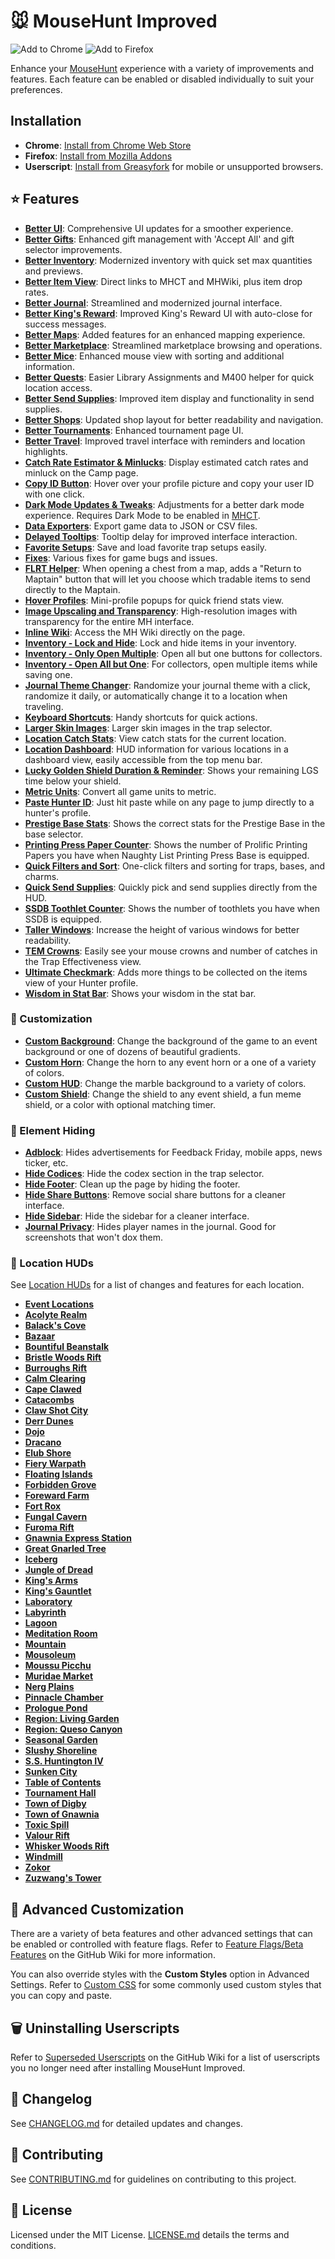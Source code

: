 # 🐭️ MouseHunt Improved

![Add to Chrome](https://img.shields.io/badge/Add_to_Chrome-4c8bf5?style=plastic&logo=googlechrome&logoColor=white&link=https%3A%2F%2Fchromewebstore.google.com%2Fdetail%2Fmousehunt-improved%2Ffgjkidgknmkhnbeobehlfabjbignhkhm) ![Add to Firefox](https://img.shields.io/badge/Add_to_Firefox-ff7139?style=plastic&logo=firefoxbrowser&logoColor=white&link=https%3A%2F%2Faddons.mozilla.org%2Fen-US%2Ffirefox%2Faddon%2Fmousehunt-improved%2F)

Enhance your [MouseHunt](https://mousehuntgame.com) experience with a variety of improvements and features. Each feature can be enabled or disabled individually to suit your preferences.

## Installation

- **Chrome**: [Install from Chrome Web Store](https://chrome.google.com/webstore/detail/mousehunt-improved/fgjkidgknmkhnbeobehlfabjbignhkhm)
- **Firefox**: [Install from Mozilla Addons](https://addons.mozilla.org/en-US/firefox/addon/mousehunt-improved/)
- **Userscript**: [Install from Greasyfork](https://greasyfork.org/en/scripts/465139-mousehunt-improved) for mobile or unsupported browsers.

## ⭐️ Features

- **[Better UI](docs/better-ui.md)**: Comprehensive UI updates for a smoother experience.
- **[Better Gifts](docs/better-gifts.md)**: Enhanced gift management with 'Accept All' and gift selector improvements.
- **[Better Inventory](docs/better-inventory.md)**: Modernized inventory with quick set max quantities and previews.
- **[Better Item View](docs/better-item-view.md)**: Direct links to MHCT and MHWiki, plus item drop rates.
- **[Better Journal](docs/better-journal.md)**: Streamlined and modernized journal interface.
- **[Better King's Reward](docs/better-kings-teward.md)**: Improved King's Reward UI with auto-close for success messages.
- **[Better Maps](docs/better-maps.md)**: Added features for an enhanced mapping experience.
- **[Better Marketplace](docs/better-marketplace.md)**: Streamlined marketplace browsing and operations.
- **[Better Mice](docs/better-mice.md)**: Enhanced mouse view with sorting and additional information.
- **[Better Quests](docs/better-quests.md)**: Easier Library Assignments and M400 helper for quick location access.
- **[Better Send Supplies](docs/better-send-supplies.md)**: Improved item display and functionality in send supplies.
- **[Better Shops](docs/better-shops.md)**: Updated shop layout for better readability and navigation.
- **[Better Tournaments](docs/better-tournaments.md)**: Enhanced tournament page UI.
- **[Better Travel](docs/better-travel.md)**: Improved travel interface with reminders and location highlights.
- **[Catch Rate Estimator & Minlucks](docs/catch-rate-estimator-and-minlucks.md)**: Display estimated catch rates and minluck on the Camp page.
- **[Copy ID Button](docs/copy-id-button.md)**: Hover over your profile picture and copy your user ID with one click.
- **[Dark Mode Updates & Tweaks](docs/dark-mode-updates-and-tweaks.md)**: Adjustments for a better dark mode experience. Requires Dark Mode to be enabled in [MHCT](https://mhct.win/).
- **[Data Exporters](docs/data-exporters.md)**: Export game data to JSON or CSV files.
- **[Delayed Tooltips](docs/delayed-tooltips.md)**: Tooltip delay for improved interface interaction.
- **[Favorite Setups](docs/favorite-setups.md)**: Save and load favorite trap setups easily.
- **[Fixes](docs/fixes.md)**: Various fixes for game bugs and issues.
- **[FLRT Helper](docs/flrt-helper.md)**: When opening a chest from a map, adds a "Return to Maptain" button that will let you choose which tradable items to send directly to the Maptain.
- **[Hover Profiles](docs/hover-profiles.md)**: Mini-profile popups for quick friend stats view.
- **[Image Upscaling and Transparency](docs/image-upscaling-and-transparency.md)**: High-resolution images with transparency for the entire MH interface.
- **[Inline Wiki](docs/inline-wiki.md)**: Access the MH Wiki directly on the page.
- **[Inventory - Lock and Hide](docs/inventory-lock-and-hide.md)**: Lock and hide items in your inventory.
- **[Inventory - Only Open Multiple](docs/inventory-only-open-multiple.md)**: Open all but one buttons for collectors.
- **[Inventory - Open All but One](docs/inventory-open-all-but-one.md)**: For collectors, open multiple items while saving one.
- **[Journal Theme Changer](docs/journal-theme-changer.md)**: Randomize your journal theme with a click, randomize it daily, or automatically change it to a location when traveling.
- **[Keyboard Shortcuts](docs/keyboard-shortcuts.md)**: Handy shortcuts for quick actions.
- **[Larger Skin Images](docs/larger-skin-images.md)**: Larger skin images in the trap selector.
- **[Location Catch Stats](docs/location-catch-stats.md)**: View catch stats for the current location.
- **[Location Dashboard](docs/location-dashboard.md)**: HUD information for various locations in a dashboard view, easily accessible from the top menu bar.
- **[Lucky Golden Shield Duration & Reminder](docs/lucky-golden-shield-duration-and-reminder.md)**: Shows your remaining LGS time below your shield.
- **[Metric Units](docs/metric-units.md)**: Convert all game units to metric.
- **[Paste Hunter ID](docs/paste-hunter-id.md)**: Just hit paste while on any page to jump directly to a hunter's profile.
- **[Prestige Base Stats](docs/prestige-base-stats.md)**: Shows the correct stats for the Prestige Base in the base selector.
- **[Printing Press Paper Counter](docs/printing-press-paper-counter.md)**: Shows the number of Prolific Printing Papers you have when Naughty List Printing Press Base is equipped.
- **[Quick Filters and Sort](docs/quick-filters-and-sort.md)**: One-click filters and sorting for traps, bases, and charms.
- **[Quick Send Supplies](docs/quick-send-supplies.md)**: Quickly pick and send supplies directly from the HUD.
- **[SSDB Toothlet Counter](docs/ssdb-toothlet-counter.md)**: Shows the number of toothlets you have when SSDB is equipped.
- **[Taller Windows](docs/taller-windows.md)**: Increase the height of various windows for better readability.
- **[TEM Crowns](docs/tem-crowns.md)**: Easily see your mouse crowns and number of catches in the Trap Effectiveness view.
- **[Ultimate Checkmark](docs/ultimate-checkmark.md)**: Adds more things to be collected on the items view of your Hunter profile.
- **[Wisdom in Stat Bar](docs/wisdom-in-stat-bar.md)**: Shows your wisdom in the stat bar.

### 🎨 Customization

- **[Custom Background](docs/custom-background.md)**: Change the background of the game to an event background or one of dozens of beautiful gradients.
- **[Custom Horn](docs/custom-horn.md)**: Change the horn to any event horn or a one of a variety of colors.
- **[Custom HUD](docs/custom-hud.md)**: Change the marble background to a variety of colors.
- **[Custom Shield](docs/custom-shield.md)**: Change the shield to any event shield, a fun meme shield, or a color with optional matching timer.

### 🛑 Element Hiding

- **[Adblock](docs/adblock.md)**: Hides advertisements for Feedback Friday, mobile apps, news ticker, etc.
- **[Hide Codices](docs/hide-codices.md)**: Hide the codex section in the trap selector.
- **[Hide Footer](docs/hide-footer.md)**: Clean up the page by hiding the footer.
- **[Hide Share Buttons](docs/hide-share-buttons.md)**: Remove social share buttons for a cleaner interface.
- **[Hide Sidebar](docs/hide-sidebar.md)**: Hide the sidebar for a cleaner interface.
- **[Journal Privacy](docs/journal-privacy.md)**: Hides player names in the journal. Good for screenshots that won't dox them.

### 📍 Location HUDs

See [Location HUDs](docs/location-huds/README.md) for a list of changes and features for each location.

- **[Event Locations](docs/location-huds/event-locations.md)**
- **[Acolyte Realm](docs/location-huds/acolyte-realm.md)**
- **[Balack's Cove](docs/location-huds/balacks-cove.md)**
- **[Bazaar](docs/location-huds/bazaar.md)**
- **[Bountiful Beanstalk](docs/location-huds/bountiful-beanstalk.md)**
- **[Bristle Woods Rift](docs/location-huds/bristle-woods-rift.md)**
- **[Burroughs Rift](docs/location-huds/burroughs-rift.md)**
- **[Calm Clearing](docs/location-huds/calm-clearing.md)**
- **[Cape Clawed](docs/location-huds/cape-clawed.md)**
- **[Catacombs](docs/location-huds/catacombs.md)**
- **[Claw Shot City](docs/location-huds/claw-shot-city.md)**
- **[Derr Dunes](docs/location-huds/derr-dunes.md)**
- **[Dojo](docs/location-huds/dojo.md)**
- **[Dracano](docs/location-huds/dracano.md)**
- **[Elub Shore](docs/location-huds/elub-shore.md)**
- **[Fiery Warpath](docs/location-huds/fiery-warpath.md)**
- **[Floating Islands](docs/location-huds/floating-islands.md)**
- **[Forbidden Grove](docs/location-huds/forbidden-grove.md)**
- **[Foreward Farm](docs/location-huds/foreward-farm.md)**
- **[Fort Rox](docs/location-huds/fort-rox.md)**
- **[Fungal Cavern](docs/location-huds/fungal-cavern.md)**
- **[Furoma Rift](docs/location-huds/furoma-rift.md)**
- **[Gnawnia Express Station](docs/location-huds/gnawnia-express-station.md)**
- **[Great Gnarled Tree](docs/location-huds/great-gnarled-tree.md)**
- **[Iceberg](docs/location-huds/iceberg.md)**
- **[Jungle of Dread](docs/location-huds/jungle-of-dread.md)**
- **[King's Arms](docs/location-huds/kings-arms.md)**
- **[King's Gauntlet](docs/location-huds/kings-gauntlet.md)**
- **[Laboratory](docs/location-huds/laboratory.md)**
- **[Labyrinth](docs/location-huds/labyrinth.md)**
- **[Lagoon](docs/location-huds/lagoon.md)**
- **[Meditation Room](docs/location-huds/meditation-room.md)**
- **[Mountain](docs/location-huds/mountain.md)**
- **[Mousoleum](docs/location-huds/mousoleum.md)**
- **[Moussu Picchu](docs/location-huds/moussu-picchu.md)**
- **[Muridae Market](docs/location-huds/muridae-market.md)**
- **[Nerg Plains](docs/location-huds/nerg-plains.md)**
- **[Pinnacle Chamber](docs/location-huds/pinnacle-chamber.md)**
- **[Prologue Pond](docs/location-huds/prologue-pond.md)**
- **[Region: Living Garden](docs/location-huds/region-living-garden.md)**
- **[Region: Queso Canyon](docs/location-huds/queso-canyon.md)**
- **[Seasonal Garden](docs/location-huds/seasonal-garden.md)**
- **[Slushy Shoreline](docs/location-huds/slushy-shoreline.md)**
- **[S.S. Huntington IV](docs/location-huds/ss-huntington-iv.md)**
- **[Sunken City](docs/location-huds/sunken-city.md)**
- **[Table of Contents](docs/location-huds/table-of-contents.md)**
- **[Tournament Hall](docs/location-huds/tournament-hall.md)**
- **[Town of Digby](docs/location-huds/town-of-digby.md)**
- **[Town of Gnawnia](docs/location-huds/town-of-gnawnia.md)**
- **[Toxic Spill](docs/location-huds/toxic-spill.md)**
- **[Valour Rift](docs/location-huds/valour-rift.md)**
- **[Whisker Woods Rift](docs/location-huds/whisker-woods-rift.md)**
- **[Windmill](docs/location-huds/windmill.md)**
- **[Zokor](docs/location-huds/zokor.md)**
- **[Zuzwang's Tower](docs/location-huds/zuzwangs-tower.md)**

## 🔧️ Advanced Customization

There are a variety of beta features and other advanced settings that can be enabled or controlled with feature flags. Refer to [Feature Flags/Beta Features](https://github.com/MHCommunity/mousehunt-improved/wiki/Feature-Flags---Beta-Features) on the GitHub Wiki for more information.

You can also override styles with the **Custom Styles** option in Advanced Settings. Refer to [Custom CSS](https://github.com/MHCommunity/mousehunt-improved/wiki/Custom-CSS) for some commonly used custom styles that you can copy and paste.

## 🗑️ Uninstalling Userscripts

Refer to [Superseded Userscripts](https://github.com/MHCommunity/mousehunt-improved/wiki/Superseded-Userscripts) on the GitHub Wiki for a list of userscripts you no longer need after installing MouseHunt Improved.

## 📝 Changelog

See [CHANGELOG.md](CHANGELOG.md) for detailed updates and changes.

## 🤝 Contributing

See [CONTRIBUTING.md](CONTRIBUTING.md) for guidelines on contributing to this project.

## 📜 License

Licensed under the MIT License. [LICENSE.md](LICENSE.md) details the terms and conditions.
